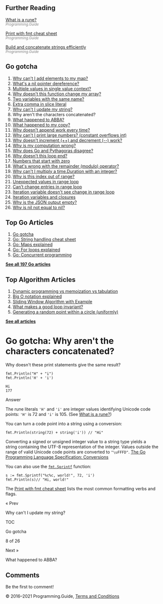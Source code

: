 <span class="underline"></span>

<span class="underline"></span>

## Further Reading

[What is a rune?](rune.html)  
<span style="color: grey; font-style: italic; font-size: smaller">Programming.Guide</span>

[Print with fmt cheat sheet](fmt-printf-reference-cheat-sheet.html)  
<span style="color: grey; font-style: italic; font-size: smaller">Programming.Guide</span>

[Build and concatenate strings efficiently](build-append-concatenate-strings-efficiently.html)  
<span style="color: grey; font-style: italic; font-size: smaller">Programming.Guide</span>

## Go gotcha

1.  [Why can't I add elements to my map?](gotcha-assignment-entry-nil-map.html)
2.  [What's a nil pointer dereference?](gotcha-nil-pointer-dereference.html)
3.  [Multiple values in single value context?](gotcha-multiple-value-sinlge-value-context.html)
4.  [Why doesn't this function change my array?](gotcha-function-doesnt-change-array.html)
5.  [Two variables with the same name?](gotcha-shadowing-variables.html)
6.  [Extra comma in slice literal](gotcha-missing-comma-slice-array-map-literal.html)
7.  [Why can't I update my string?](gotcha-strings-are-immutable.html)
8.  Why aren't the characters concatenated?
9.  [What happened to ABBA?](gotcha-trim-string.html)
10. [What happened to my copy?](gotcha-copy-missing.html)
11. [Why doesn't append work every time?](gotcha-append.html)
12. [Why can't I print large numbers? (constant overflows int)](gotcha-constant-overflows-int.html)
13. [Why doesn't increment (++) and decrement (--) work?](gotcha-increment-decrement-statement.html)
14. [Why is my computation wrong?](gotcha-operator-precedence.html)
15. [Why does Go and Pythagoras disagree?](gotcha-bitwise-operators.html)
16. [Why doesn't this loop end?](gotcha-integer-overflow-wrap-around.html)
17. [Numbers that start with zero](gotcha-octal-decimal-hexadecimal-literal.html)
18. [What's wrong with the remainder (modulo) operator?](gotcha-remainder-modulo-operator.html)
19. [Why can't I multiply a time.Duration with an integer?](gotcha-multiply-duration-integer.html)
20. [Why is this index out of range?](gotcha-index-out-of-range.html)
21. [Unexpected values in range loop](gotcha-unexpected-values-range.html)
22. [Can't change entries in range loop](gotcha-change-value-range.html)
23. [Iteration variable doesn't see change in range loop](gotcha-range-copy-array.html)
24. [Iteration variables and closures](gotcha-data-race-closure.html)
25. [Why is the JSON output empty?](gotcha-json-marshal-empty.html)
26. [Why is nil not equal to nil?](gotcha-why-nil-error-not-equal-nil.html)

<span class="underline"></span>

## Top Go Articles

1.  [Go gotcha](go-gotcha.html)
2.  [Go: String handling cheat sheet](string-functions-reference-cheat-sheet.html)
3.  [Go: Maps explained](maps-explained.html)
4.  [Go: For loops explained](for-loop.html)
5.  [Go: Concurrent programming](go-concurrency-tutorial.html)

[**See all 197 Go articles**](index.html)

## Top Algorithm Articles

1.  [Dynamic programming vs memoization vs tabulation](../dynamic-programming-vs-memoization-vs-tabulation.html)
2.  [Big O notation explained](../big-o-notation-explained.html)
3.  [Sliding Window Algorithm with Example](../sliding-window-example.html)
4.  [What makes a good loop invariant?](../what-makes-a-good-loop-invariant.html)
5.  [Generating a random point within a circle (uniformly)](../random-point-within-circle.html)

[**See all articles**](../index.html)

# Go gotcha: Why aren't the characters concatenated?

Why doesn't these print statements give the same result?

    fmt.Println("H" + "i")
    fmt.Println('H' + 'i')

    Hi
    177

Answer

The rune literals `'H'` and `'i'` are integer values identifying Unicode code points: `'H'` is 72 and `'i'` is 105. (See [What is a rune?](rune.html))

You can turn a code point into a string using a conversion:

    fmt.Println(string(72) + string('i')) // "Hi"

Converting a signed or unsigned integer value to a string type yields a string containing the UTF-8 representation of the integer. Values outside the range of valid Unicode code points are converted to `"\uFFFD"`. <a href="https://golang.org/ref/spec#Conversions" class="quote-source">The Go Programming Language Specification: Conversions</a>

You can also use the [`fmt.Sprintf`](https://golang.org/pkg/fmt/#Sprintf) function:

    s := fmt.Sprintf("%c%c, world!", 72, 'i')
    fmt.Println(s)// "Hi, world!"

The [Print with fmt cheat sheet](fmt-printf-reference-cheat-sheet.html) lists the most common formatting verbs and flags.

<a href="gotcha-strings-are-immutable.html" class="prev"></a>

« Prev

Why can't I update my string?

[](go-gotcha.html#toc)

TOC

Go gotcha

8 of 26

<a href="gotcha-trim-string.html" class="next"></a>

Next »

What happened to ABBA?

## Comments

Be the first to comment!

© 2016–2021 Programming.Guide, [Terms and Conditions](../terms-and-conditions.html)
